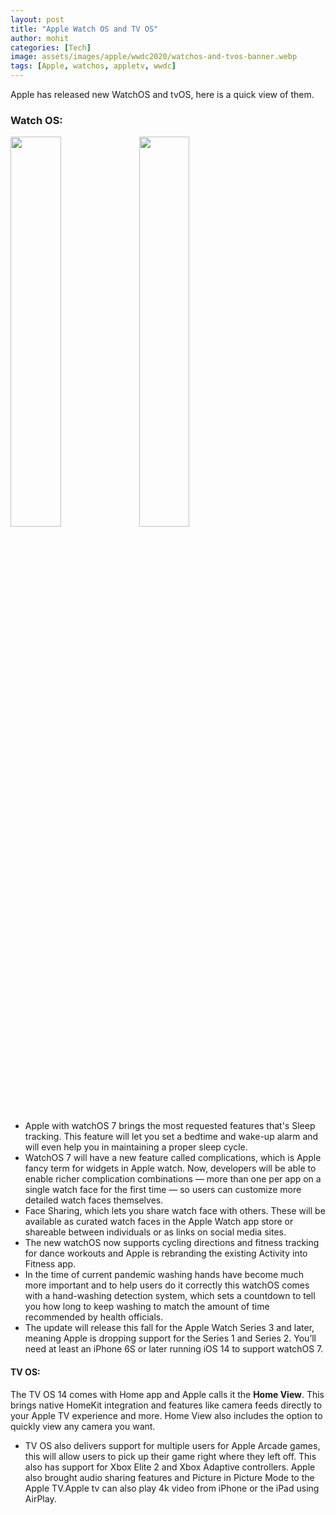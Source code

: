 ```yaml
---
layout: post
title: "Apple Watch OS and TV OS"
author: mohit
categories: [Tech]
image: assets/images/apple/wwdc2020/watchos-and-tvos-banner.webp
tags: [Apple, watchos, appletv, wwdc]
---
```


Apple has released new WatchOS and tvOS, here is a quick view of them.

### Watch OS:

<a href="https://devskrate.github.io/assets/images/apple/wwdc2020/apple-watch-os7.webp" data-lightbox="image-1" data-title="ios14 App Library"><img text-align="center" width="40%" src="https://devskrate.github.io/assets/images/apple/wwdc2020/apple-watch-os7.webp"></a>
<a href="https://devskrate.github.io/assets/images/apple/wwdc2020/apple-watch-os7.gif" data-lightbox="image-1" data-title="ios14 App Library"><img text-align="center" width="40%" src="https://devskrate.github.io/assets/images/apple/wwdc2020/apple-watch-os7.gif"></a>

- Apple with watchOS 7 brings the most requested features that's Sleep tracking. This feature will let you set a bedtime and wake-up alarm and will even help you in maintaining a proper sleep cycle.
- WatchOS 7 will have a new feature called complications, which is Apple fancy term for widgets in Apple watch. Now, developers will be able to enable richer complication combinations — more than one per app on a single watch face for the first time — so users can customize more detailed watch faces themselves.
- Face Sharing, which lets you share watch face with others. These will be available as curated watch faces in the Apple Watch app store or shareable between individuals or as links on social media sites.
- The new watchOS now supports cycling directions and fitness tracking for dance workouts and Apple is rebranding the existing Activity into Fitness app.
- In the time of current pandemic washing hands have become much more important and to help users do it correctly this watchOS comes with a hand-washing detection system, which sets a countdown to tell you how long to keep washing to match the amount of time recommended by health officials.
- The update will release this fall for the Apple Watch Series 3 and later, meaning Apple is dropping support for the Series 1 and Series 2. You’ll need at least an iPhone 6S or later running iOS 14 to support watchOS 7.

#### TV OS:

The TV OS 14 comes with Home app and Apple calls it the **Home View**. This brings native HomeKit integration and features like camera feeds directly to your Apple TV experience and more.
Home View also includes the option to quickly view any camera you want.

- TV OS also delivers support for multiple users for Apple Arcade games, this will allow users to pick up their game right where they left off. This also has support for Xbox Elite 2 and Xbox Adaptive controllers. Apple also brought audio sharing features and Picture in Picture Mode to the Apple TV.Apple tv can also play 4k video from iPhone or the iPad using AirPlay.
